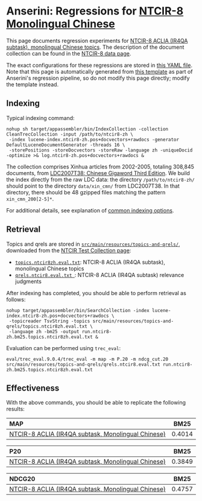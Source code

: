 # Anserini: Regressions for [NTCIR-8 Monolingual Chinese](http://research.nii.ac.jp/ntcir/ntcir-ws8/ws-en.html)

This page documents regression experiments for [NTCIR-8 ACLIA (IR4QA subtask), monolingual Chinese topics](http://research.nii.ac.jp/ntcir/ntcir-ws8/ws-en.html).
The description of the document collection can be found in the [NTCIR-8 data page](http://research.nii.ac.jp/ntcir/permission/ntcir-8/perm-en-ACLIA.html).

The exact configurations for these regressions are stored in [this YAML file](../src/main/resources/regression/ntcir8-zh.yaml).
Note that this page is automatically generated from [this template](../src/main/resources/docgen/templates/ntcir8-zh.template) as part of Anserini's regression pipeline, so do not modify this page directly; modify the template instead.

## Indexing

Typical indexing command:

```
nohup sh target/appassembler/bin/IndexCollection -collection CleanTrecCollection -input /path/to/ntcir8-zh \
 -index lucene-index.ntcir8-zh.pos+docvectors+rawdocs -generator DefaultLuceneDocumentGenerator -threads 16 \
 -storePositions -storeDocvectors -storeRaw -language zh -uniqueDocid -optimize >& log.ntcir8-zh.pos+docvectors+rawdocs &
```

The collection comprises Xinhua articles from 2002-2005, totaling 308,845 documents, from [LDC2007T38: Chinese Gigaword Third Edition](https://catalog.ldc.upenn.edu/LDC2007T38).
We build the index directly from the raw LDC data:
the directory `/path/to/ntcir8-zh/` should point to the directory `data/xin_cmn/` from LDC2007T38.
In that directory, there should be 48 gzipped files matching the pattern `xin_cmn_200[2-5]*`.

For additional details, see explanation of [common indexing options](common-indexing-options.md).

## Retrieval

Topics and qrels are stored in [`src/main/resources/topics-and-qrels/`](../src/main/resources/topics-and-qrels/), downloaded from the [NTCIR Test Collection page](https://www.nii.ac.jp/dsc/idr/en/ntcir/ntcir.html):

+ [`topics.ntcir8zh.eval.txt`](../src/main/resources/topics-and-qrels/topics.ntcir8zh.eval.txt): NTCIR-8 ACLIA (IR4QA subtask), monolingual Chinese topics
+ [`qrels.ntcir8.eval.txt `](../src/main/resources/topics-and-qrels/qrels.ntcir8.eval.txt): NTCIR-8 ACLIA (IR4QA subtask) relevance judgments

After indexing has completed, you should be able to perform retrieval as follows:

```
nohup target/appassembler/bin/SearchCollection -index lucene-index.ntcir8-zh.pos+docvectors+rawdocs \
 -topicreader TsvString -topics src/main/resources/topics-and-qrels/topics.ntcir8zh.eval.txt \
 -language zh -bm25 -output run.ntcir8-zh.bm25.topics.ntcir8zh.eval.txt &
```

Evaluation can be performed using `trec_eval`:

```
eval/trec_eval.9.0.4/trec_eval -m map -m P.20 -m ndcg_cut.20 src/main/resources/topics-and-qrels/qrels.ntcir8.eval.txt run.ntcir8-zh.bm25.topics.ntcir8zh.eval.txt
```

## Effectiveness

With the above commands, you should be able to replicate the following results:

MAP                                     | BM25      |
:---------------------------------------|-----------|
[NTCIR-8 ACLIA (IR4QA subtask, Monolingual Chinese)](../src/main/resources/topics-and-qrels/topics.ntcir8zh.eval.txt)| 0.4014    |


P20                                     | BM25      |
:---------------------------------------|-----------|
[NTCIR-8 ACLIA (IR4QA subtask, Monolingual Chinese)](../src/main/resources/topics-and-qrels/topics.ntcir8zh.eval.txt)| 0.3849    |


NDCG20                                  | BM25      |
:---------------------------------------|-----------|
[NTCIR-8 ACLIA (IR4QA subtask, Monolingual Chinese)](../src/main/resources/topics-and-qrels/topics.ntcir8zh.eval.txt)| 0.4757    |
